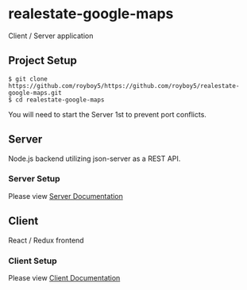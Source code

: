 # realestate-google-maps

Client / Server application 

## Project Setup
```
$ git clone https://github.com/royboy5/https://github.com/royboy5/realestate-google-maps.git
$ cd realestate-google-maps
```

You will need to start the Server 1st to prevent port conflicts.

## Server

Node.js backend utilizing json-server as a REST API.

### Server Setup
Please view [Server Documentation](./server/README.md)


## Client
React / Redux frontend

### Client Setup
Please view [Client Documentation](./client/README.md)
